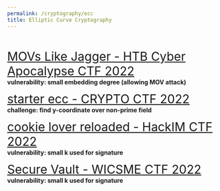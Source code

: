 ```yaml
---
permalink: /cryptography/ecc
title: Elliptic Curve Cryptography
---
```


<br>

<span style="font-size:2em;">   [MOVs Like Jagger - HTB Cyber Apocalypse CTF 2022](/cryptography/ecc/movs-like-jagger-HTB-cyber-apocalypse-CTF-2022
)       </span> <br>
__vulnerability: small embedding degree (allowing MOV attack)__


<span style="font-size:2em;">   [starter ecc - CRYPTO CTF 2022](/cryptography/ecc/starter-ecc-CRYPTO-CTF-2022)       </span> <br>
__challenge: find y-coordinate over non-prime field__


<span style="font-size:2em;">   [cookie lover reloaded - HackIM CTF 2022](/cryptography/ecc/cookie-lover-reloaded-HackIM-CTF-2022)       </span> <br>
__vulnerability: small k used for signature__


<span style="font-size:2em;">   [Secure Vault - WICSME CTF 2022](/cryptography/ecc/Secure-Vault-WICSME-CTF-2022)       </span> <br>
__vulnerability: small k used for signature__
